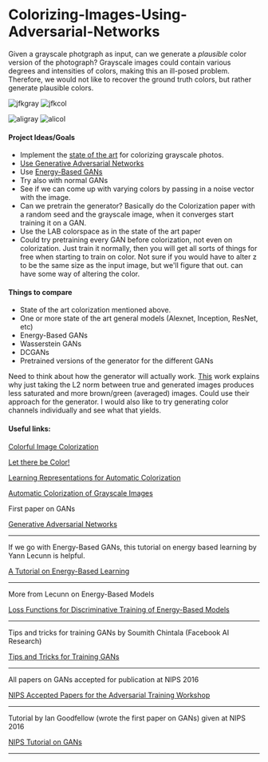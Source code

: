 # Colorizing-Images-Using-Adversarial-Networks
Given a grayscale photgraph as input, can we generate a *plausible* color version of the photograph?
Grayscale images could contain various degrees and intensities of colors, making this an ill-posed
problem. Therefore, we would not like to recover the ground truth colors, but rather generate plausible
colors.


![jfkgray](http://i.imgur.com/0syARFb.png)
![jfkcol](http://i.imgur.com/LJ9Kkfk.png)

![aligray](http://i.imgur.com/B9S7FwL.png)
![alicol](http://i.imgur.com/7PaEtUd.png)


#### Project Ideas/Goals
* Implement the [state of the art](http://richzhang.github.io/colorization/) for colorizing grayscale photos.
* [Use Generative Adversarial Networks](https://arxiv.org/pdf/1406.2661v1.pdf)
* Use [Energy-Based GANs](https://arxiv.org/pdf/1609.03126v3.pdf)
* Try also with normal GANs
* See if we can come up with varying colors by passing in a noise vector with the image.
* Can we pretrain the generator? Basically do the Colorization paper with a random seed
and the grayscale image, when it converges start training it on a GAN.
* Use the LAB colorspace as in the state of the art paper
* Could try pretraining every GAN before colorization, not even on colorization. Just train
it normally, then you will get all sorts of things for free when starting to train on color.
Not sure if you would have to alter z to be the same size as the input image, but we'll figure
that out.
can have some way of altering the color.

#### Things to compare
* State of the art colorization mentioned above.
* One or more state of the art general models (Alexnet, Inception, ResNet, etc)
* Energy-Based GANs
* Wasserstein GANs
* DCGANs
* Pretrained versions of the generator for the different GANs

Need to think about how the generator will actually work. [This](http://richzhang.github.io/colorization/)
work explains why just taking the L2 norm between true and generated images produces
less saturated and more brown/green (averaged) images. Could use their approach for
the generator. I would also like to try generating color channels individually
and see what that yields.


#### Useful links:

[Colorful Image Colorization](https://arxiv.org/pdf/1603.08511.pdf)

[Let there be Color!](http://hi.cs.waseda.ac.jp/~/projects/colorization/data/colorization_sig2016.pdf)

[Learning Representations for Automatic Colorization](https://arxiv.org/pdf/1603.06668v1.pdf)

[Automatic Colorization of Grayscale Images](http://cs229.stanford.edu/proj2013/KabirzadehSousaBlaes-AutomaticColorizationOfGrayscaleImages.pdf)



First paper on GANs

[Generative Adversarial Networks](https://arxiv.org/pdf/1406.2661v1.pdf)
___


If we go with Energy-Based GANs, this tutorial on energy based learning by Yann Lecunn is helpful.

[A Tutorial on Energy-Based Learning](http://yann.lecun.com/exdb/publis/pdf/lecun-06.pdf)
___

More from Lecunn on Energy-Based Models

[Loss Functions for Discriminative Training of Energy-Based Models](http://yann.lecun.com/exdb/publis/pdf/lecun-huang-05.pdf)
___

Tips and tricks for training GANs by Soumith Chintala (Facebook AI Research)

[Tips and Tricks for Training GANs](https://github.com/soumith/ganhacks)
___

All papers on GANs accepted for publication at NIPS 2016

[NIPS Accepted Papers for the Adversarial Training Workshop](https://sites.google.com/site/nips2016adversarial/home/accepted-papers)
___

Tutorial by Ian Goodfellow (wrote the first paper on GANs) given at NIPS 2016

[NIPS Tutorial on GANs](https://arxiv.org/pdf/1701.00160v3.pdf)
___


